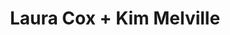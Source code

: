 ---
layout: post
category: concert
title: Laura Cox + Kim Melville
artists: 
- Laura Cox
- Kim Melville
place: 
- La Cigale
country: France
city: Paris
---